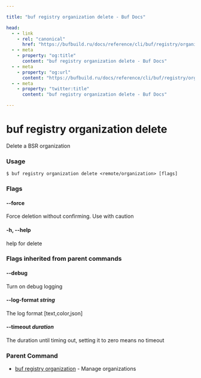```yaml
---

title: "buf registry organization delete - Buf Docs"

head:
  - - link
    - rel: "canonical"
      href: "https://bufbuild.ru/docs/reference/cli/buf/registry/organization/delete/"
  - - meta
    - property: "og:title"
      content: "buf registry organization delete - Buf Docs"
  - - meta
    - property: "og:url"
      content: "https://bufbuild.ru/docs/reference/cli/buf/registry/organization/delete/"
  - - meta
    - property: "twitter:title"
      content: "buf registry organization delete - Buf Docs"

---
```


# buf registry organization delete

Delete a BSR organization

### Usage

```console
$ buf registry organization delete <remote/organization> [flags]
```

### Flags

#### \--force

Force deletion without confirming. Use with caution

#### \-h, --help

help for delete

### Flags inherited from parent commands

#### \--debug

Turn on debug logging

#### \--log-format _string_

The log format \[text,color,json\]

#### \--timeout _duration_

The duration until timing out, setting it to zero means no timeout

### Parent Command

- [buf registry organization](../) - Manage organizations
